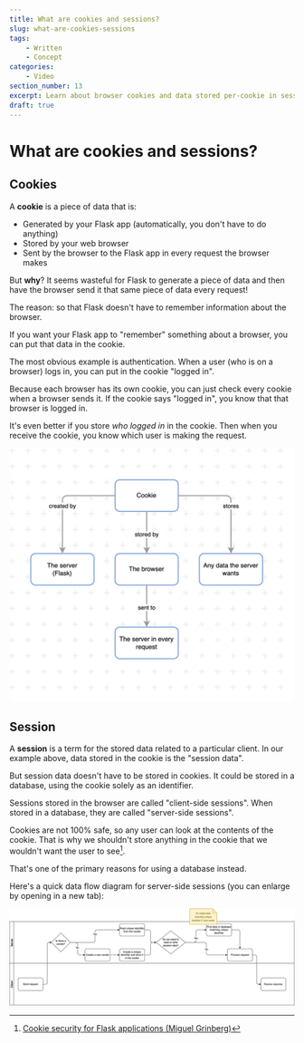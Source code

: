 ```yaml
---
title: What are cookies and sessions?
slug: what-are-cookies-sessions
tags:
    - Written
    - Concept
categories:
    - Video
section_number: 13
excerpt: Learn about browser cookies and data stored per-cookie in sessions.
draft: true
---
```


# What are cookies and sessions?

## Cookies

A **cookie** is a piece of data that is:

- Generated by your Flask app (automatically, you don't have to do anything)
- Stored by your web browser
- Sent by the browser to the Flask app in every request the browser makes

But **why**? It seems wasteful for Flask to generate a piece of data and then have the browser send it that same piece of data every request!

The reason: so that Flask doesn't have to remember information about the browser.

If you want your Flask app to "remember" something about a browser, you can put that data in the cookie.

The most obvious example is authentication. When a user (who is on a browser) logs in, you can put in the cookie "logged in".

Because each browser has its own cookie, you can just check every cookie when a browser sends it. If the cookie says "logged in", you know that that browser is logged in.

It's even better if you store _who logged in_ in the cookie. Then when you receive the cookie, you know which user is making the request.

![Cookies and sessions diagram](./assets/cookies-and-sessions.jpg)

## Session

A **session** is a term for the stored data related to a particular client. In our example above, data stored in the cookie is the "session data".

But session data doesn't have to be stored in cookies. It could be stored in a database, using the cookie solely as an identifier.

Sessions stored in the browser are called "client-side sessions". When stored in a database, they are called "server-side sessions".

Cookies are not 100% safe, so any user can look at the contents of the cookie. That is why we shouldn't store anything in the cookie that we wouldn't want the user to see[^flask_cookie_security].

That's one of the primary reasons for using a database instead.

Here's a quick data flow diagram for server-side sessions (you can enlarge by opening in a new tab):

![Server-side cookies data diagram](./assets/server-side-cookies.jpg)

[^flask_cookie_security]: [Cookie security for Flask applications (Miguel Grinberg)](https://blog.miguelgrinberg.com/post/cookie-security-for-flask-applications)